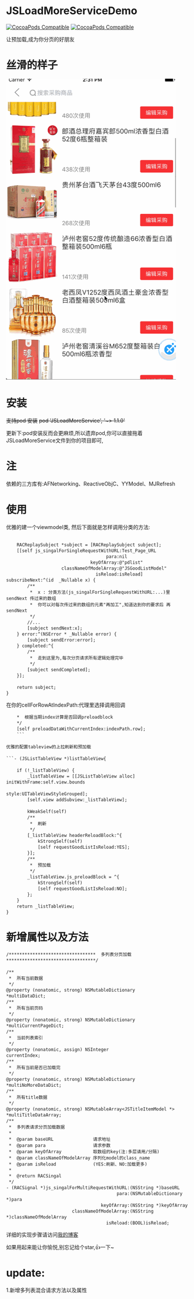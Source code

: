 # JSLoadMoreServiceDemo
[![CocoaPods Compatible](https://img.shields.io/badge/lang-objc-red.svg)](https://github.com/josin22/JSLoadMoreService)
[![CocoaPods Compatible](https://img.shields.io/badge/build-passing-green.svg)](https://github.com/josin22/JSLoadMoreService)

让预加载,成为你分页的好朋友

# 丝滑的样子
![images](https://raw.githubusercontent.com/Josin22/image_source/master/yun_pdlist_preload.gif)

# 安装
~~支持pod 安装~~
	~~pod 'JSLoadMoreService', '~> 1.1.0'~~
	
更新下:pod安装反而会更麻烦,所以遗弃pod,你可以直接拖着JSLoadMoreService文件到你的项目即可,

# 注
依赖的三方库有:AFNetworking、ReactiveObjC、YYModel、MJRefresh
# 使用
优雅的建一个viewmodel类,
然后下面就是怎样调用分类的方法:
```- (RACSignal *)siganlForJokeDataIsReload:(BOOL)isReload{
    
    RACReplaySubject *subject = [RACReplaySubject subject];
    [[self js_singalForSingleRequestWithURL:Test_Page_URL
                                      para:nil
                                keyOfArray:@"pdlist"
                     classNameOfModelArray:@"JSGoodListModel"
                                  isReload:isReload] subscribeNext:^(id  _Nullable x) {
        /**
         *  x : 分类方法(js_singalForSingleRequestWithURL:...)里 sendNext 传过来的数组
         *  你可以对每次传过来的数组的元素"再加工",知道达到你的要求后 再 sendNext
         */
        //...
        [subject sendNext:x];
    } error:^(NSError * _Nullable error) {
        [subject sendError:error];
    } completed:^{
        /**
         *  走到这里为,每次分页请求所有逻辑处理完毕
         */
        [subject sendCompleted];
    }];
    
    return subject;
}
```
在你的cellForRowAtIndexPath:代理里选择调用回调
```**
    *  根据当期index计算是否回调preloadblock
    */
    [self preloadDataWithCurrentIndex:indexPath.row];
    ```

优雅的配置tableview的上拉刷新和预加载

```- (JSListTableView *)listTableView{
    
    if (!_listTableView) {
        _listTableView = [[JSListTableView alloc] initWithFrame:self.view.bounds
                                                          style:UITableViewStyleGrouped];
        [self.view addSubview:_listTableView];
        
        kWeakSelf(self)
        /**
         *  刷新
         */
        [_listTableView headerReloadBlock:^{
            kStrongSelf(self)
            [self requestGoodListIsReload:YES];
        }];
        /**
         *  预加载
         */
        _listTableView.js_preloadBlock = ^{
            kStrongSelf(self)
            [self requestGoodListIsReload:NO];
        };
    }
    return _listTableView;
}
```

# 新增属性以及方法
```
/*********************************  多列表分页加载 **********************************/

/**
 *  所有当前数据
 */
@property (nonatomic, strong) NSMutableDictionary                *multiDataDict;
/**
 *  所有当前页码
 */
@property (nonatomic, strong) NSMutableDictionary                *multiCurrentPageDict;
/**
 *  当前列表索引
 */
@property (nonatomic, assign) NSInteger                          currentIndex;
/**
 *  所有当前是否已加载完
 */
@property (nonatomic, strong) NSMutableDictionary                *multiNoMoreDataDict;
/**
 *  所有title数据
 */
@property (nonatomic, strong) NSMutableArray<JSTitleItemModel *> *multiTitleDataArray;
/**
 *  多列表请求分页加载数据
 *
 *  @param baseURL               请求地址
 *  @param para                  请求参数
 *  @param keyOfArray            取数组的key(注:多层请用/分隔)
 *  @param classNameOfModelArray 序列化model的class_name
 *  @param isReload              (YES:刷新、NO:加载更多)
 *
 *  @return RACSingal
 */
- (RACSignal *)js_singalForMultiRequestWithURL:(NSString *)baseURL
                                          para:(NSMutableDictionary *)para
                                    keyOfArray:(NSString *)keyOfArray
                         classNameOfModelArray:(NSString *)classNameOfModelArray
                                      isReload:(BOOL)isReload;
```

详细的实现步骤请访问[我的博客](http://qiaotongxin.cc/2017/08/06/20170807/)

如果用起来能让你愉悦,别忘记给个star,👍一下~

# update:
1.新增多列表混合请求方法以及属性
